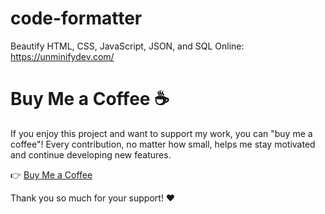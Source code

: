 # code-formatter
Beautify HTML, CSS, JavaScript, JSON, and SQL Online: https://unminifydev.com/

# Buy Me a Coffee ☕

If you enjoy this project and want to support my work, you can "buy me a coffee"! Every contribution, no matter how small, helps me stay motivated and continue developing new features.

👉 [Buy Me a Coffee](https://buymeacoffee.com/rogerdev0623)

Thank you so much for your support! ❤️
